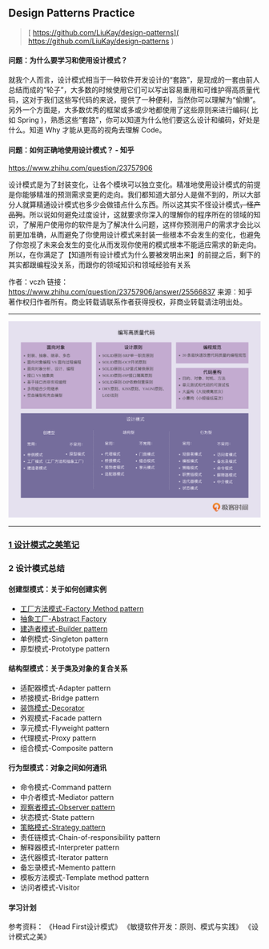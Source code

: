 

## Design Patterns Practice

> [ https://github.com/LiuKay/design-patterns]( https://github.com/LiuKay/design-patterns )

#### 问题：为什么要学习和使用设计模式？

就我个人而言，设计模式相当于一种软件开发设计的“套路”，是现成的一套由前人总结而成的“轮子”，大多数的时候使用它们可以写出容易重用和可维护得高质量代码，这对于我们这些写代码的来说，提供了一种便利，当然你可以理解为“偷懒”。另外一个方面是，大多数优秀的框架或多或少地都使用了这些原则来进行编码( 比如 Spring )，熟悉这些“套路”，你可以知道为什么他们要这么设计和编码，好处是什么。知道 Why 才能从更高的视角去理解 Code。




#### 问题：如何正确地使用设计模式？ - 知乎
https://www.zhihu.com/question/23757906


设计模式是为了封装变化，让各个模块可以独立变化。精准地使用设计模式的前提是你能够精准的预测需求变更的走向。我们都知道大部分人是做不到的，所以大部分人就算精通设计模式也多少会做错点什么东西。所以这其实不怪设计模式<del>，怪产品狗</del>。所以说如何避免过度设计，这就要求你深入的理解你的程序所在的领域的知识，了解用户使用你的软件是为了解决什么问题，这样你预测用户的需求才会比以前更加准确，从而避免了你使用设计模式来封装一些根本不会发生的变化，也避免了你忽视了未来会发生的变化从而发现你使用的模式根本不能适应需求的新走向。所以，在你满足了【知道所有设计模式为什么要被发明出来】的前提之后，剩下的其实都跟编程没关系，而跟你的领域知识和领域经验有关系

作者：vczh
链接：https://www.zhihu.com/question/23757906/answer/25566837
来源：知乎
著作权归作者所有。商业转载请联系作者获得授权，非商业转载请注明出处。

-----

![编写高质量的代码](./img/High%20quality%20code.png)


-----

### [1 设计模式之美笔记](https://github.com/LiuKay/design-patterns-java/blob/master/doc/%E8%AE%BE%E8%AE%A1%E6%A8%A1%E5%BC%8F%E4%B9%8B%E7%BE%8E%E7%AC%94%E8%AE%B0.md)

### 2 设计模式总结
#### 创建型模式：关于如何创建实例

- [工厂方法模式-Factory Method pattern](./doc/Factory.md)
- [抽象工厂-Abstract Factory](./doc/Factory.md)
- [建造者模式-Builder pattern](./doc/Builder.md)
- 单例模式-Singleton pattern
- 原型模式-Prototype pattern

#### 结构型模式：关于类及对象的复合关系

- 适配器模式-Adapter pattern
- 桥接模式-Bridge pattern
- [装饰模式-Decorator](./doc/Decorator.md)
- 外观模式-Facade pattern
- 享元模式-Flyweight pattern
- 代理模式-Proxy pattern
- 组合模式-Composite pattern

#### 行为型模式：对象之间如何通讯

- 命令模式-Command pattern
- 中介者模式-Mediator pattern
- [观察者模式-Observer pattern](./doc/Observer.md)
- 状态模式-State pattern
- [策略模式-Strategy pattern](./doc/Strategy.md)
- 责任链模式-Chain-of-responsibility pattern
- 解释器模式-Interpreter pattern
- 迭代器模式-Iterator pattern
- 备忘录模式-Memento pattern
- 模板方法模式-Template method pattern
- 访问者模式-Visitor

#### 学习计划
参考资料：
《Head First设计模式》
《敏捷软件开发：原则、模式与实践》
《设计模式之美》